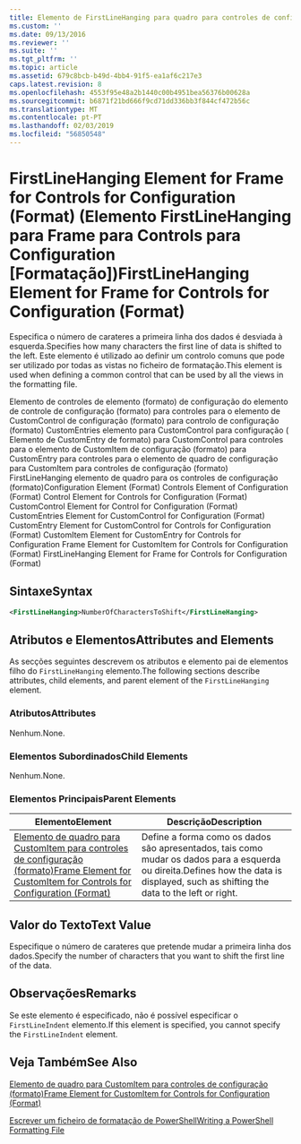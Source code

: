 ```yaml
---
title: Elemento de FirstLineHanging para quadro para controles de configuração (formato) | Documentos da Microsoft
ms.custom: ''
ms.date: 09/13/2016
ms.reviewer: ''
ms.suite: ''
ms.tgt_pltfrm: ''
ms.topic: article
ms.assetid: 679c8bcb-b49d-4bb4-91f5-ea1af6c217e3
caps.latest.revision: 8
ms.openlocfilehash: 4553f95e48a2b1440c00b4951bea56376b00628a
ms.sourcegitcommit: b6871f21bd666f9cd71dd336bb3f844cf472b56c
ms.translationtype: MT
ms.contentlocale: pt-PT
ms.lasthandoff: 02/03/2019
ms.locfileid: "56850548"
---
```

# <a name="firstlinehanging-element-for-frame-for-controls-for-configuration-format"></a><span data-ttu-id="20f7e-102">FirstLineHanging Element for Frame for Controls for Configuration (Format) (Elemento FirstLineHanging para Frame para Controls para Configuration [Formatação])</span><span class="sxs-lookup"><span data-stu-id="20f7e-102">FirstLineHanging Element for Frame for Controls for Configuration (Format)</span></span>

<span data-ttu-id="20f7e-103">Especifica o número de carateres a primeira linha dos dados é desviada à esquerda.</span><span class="sxs-lookup"><span data-stu-id="20f7e-103">Specifies how many characters the first line of data is shifted to the left.</span></span> <span data-ttu-id="20f7e-104">Este elemento é utilizado ao definir um controlo comuns que pode ser utilizado por todas as vistas no ficheiro de formatação.</span><span class="sxs-lookup"><span data-stu-id="20f7e-104">This element is used when defining a common control that can be used by all the views in the formatting file.</span></span>

<span data-ttu-id="20f7e-105">Elemento de controles de elemento (formato) de configuração do elemento de controle de configuração (formato) para controles para o elemento de CustomControl de configuração (formato) para controlo de configuração (formato) CustomEntries elemento para CustomControl para configuração ( Elemento de CustomEntry de formato) para CustomControl para controles para o elemento de CustomItem de configuração (formato) para CustomEntry para controles para o elemento de quadro de configuração para CustomItem para controles de configuração (formato) FirstLineHanging elemento de quadro para os controles de configuração (formato)</span><span class="sxs-lookup"><span data-stu-id="20f7e-105">Configuration Element (Format) Controls Element of Configuration (Format) Control Element for Controls for Configuration (Format) CustomControl Element for Control for Configuration (Format) CustomEntries Element for CustomControl for Configuration (Format) CustomEntry Element for CustomControl for Controls for Configuration (Format) CustomItem Element for CustomEntry for Controls for Configuration Frame Element for CustomItem for Controls for Configuration (Format) FirstLineHanging Element for Frame for Controls for Configuration (Format)</span></span>

## <a name="syntax"></a><span data-ttu-id="20f7e-106">Sintaxe</span><span class="sxs-lookup"><span data-stu-id="20f7e-106">Syntax</span></span>

```xml
<FirstLineHanging>NumberOfCharactersToShift</FirstLineHanging>
```

## <a name="attributes-and-elements"></a><span data-ttu-id="20f7e-107">Atributos e Elementos</span><span class="sxs-lookup"><span data-stu-id="20f7e-107">Attributes and Elements</span></span>

<span data-ttu-id="20f7e-108">As secções seguintes descrevem os atributos e elemento pai de elementos filho do `FirstLineHanging` elemento.</span><span class="sxs-lookup"><span data-stu-id="20f7e-108">The following sections describe attributes, child elements, and parent element of the `FirstLineHanging` element.</span></span>

### <a name="attributes"></a><span data-ttu-id="20f7e-109">Atributos</span><span class="sxs-lookup"><span data-stu-id="20f7e-109">Attributes</span></span>

<span data-ttu-id="20f7e-110">Nenhum.</span><span class="sxs-lookup"><span data-stu-id="20f7e-110">None.</span></span>

### <a name="child-elements"></a><span data-ttu-id="20f7e-111">Elementos Subordinados</span><span class="sxs-lookup"><span data-stu-id="20f7e-111">Child Elements</span></span>

<span data-ttu-id="20f7e-112">Nenhum.</span><span class="sxs-lookup"><span data-stu-id="20f7e-112">None.</span></span>

### <a name="parent-elements"></a><span data-ttu-id="20f7e-113">Elementos Principais</span><span class="sxs-lookup"><span data-stu-id="20f7e-113">Parent Elements</span></span>

|<span data-ttu-id="20f7e-114">Elemento</span><span class="sxs-lookup"><span data-stu-id="20f7e-114">Element</span></span>|<span data-ttu-id="20f7e-115">Descrição</span><span class="sxs-lookup"><span data-stu-id="20f7e-115">Description</span></span>|
|-------------|-----------------|
|[<span data-ttu-id="20f7e-116">Elemento de quadro para CustomItem para controles de configuração (formato)</span><span class="sxs-lookup"><span data-stu-id="20f7e-116">Frame Element for CustomItem for Controls for Configuration (Format)</span></span>](./frame-element-for-customitem-for-controls-for-configuration-format.md)|<span data-ttu-id="20f7e-117">Define a forma como os dados são apresentados, tais como mudar os dados para a esquerda ou direita.</span><span class="sxs-lookup"><span data-stu-id="20f7e-117">Defines how the data is displayed, such as shifting the data to the left or right.</span></span>|

## <a name="text-value"></a><span data-ttu-id="20f7e-118">Valor do Texto</span><span class="sxs-lookup"><span data-stu-id="20f7e-118">Text Value</span></span>

<span data-ttu-id="20f7e-119">Especifique o número de carateres que pretende mudar a primeira linha dos dados.</span><span class="sxs-lookup"><span data-stu-id="20f7e-119">Specify the number of characters that you want to shift the first line of the data.</span></span>

## <a name="remarks"></a><span data-ttu-id="20f7e-120">Observações</span><span class="sxs-lookup"><span data-stu-id="20f7e-120">Remarks</span></span>

<span data-ttu-id="20f7e-121">Se este elemento é especificado, não é possível especificar o `FirstLineIndent` elemento.</span><span class="sxs-lookup"><span data-stu-id="20f7e-121">If this element is specified, you cannot specify the `FirstLineIndent` element.</span></span>

## <a name="see-also"></a><span data-ttu-id="20f7e-122">Veja Também</span><span class="sxs-lookup"><span data-stu-id="20f7e-122">See Also</span></span>

[<span data-ttu-id="20f7e-123">Elemento de quadro para CustomItem para controles de configuração (formato)</span><span class="sxs-lookup"><span data-stu-id="20f7e-123">Frame Element for CustomItem for Controls for Configuration (Format)</span></span>](./frame-element-for-customitem-for-controls-for-configuration-format.md)

[<span data-ttu-id="20f7e-124">Escrever um ficheiro de formatação de PowerShell</span><span class="sxs-lookup"><span data-stu-id="20f7e-124">Writing a PowerShell Formatting File</span></span>](./writing-a-powershell-formatting-file.md)
